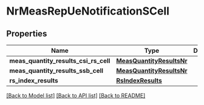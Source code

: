 # NrMeasRepUeNotificationSCell

## Properties
Name | Type | Description | Notes
------------ | ------------- | ------------- | -------------
**meas_quantity_results_csi_rs_cell** | [**MeasQuantityResultsNr**](MeasQuantityResultsNr.md) |  | [optional] 
**meas_quantity_results_ssb_cell** | [**MeasQuantityResultsNr**](MeasQuantityResultsNr.md) |  | [optional] 
**rs_index_results** | [**RsIndexResults**](RsIndexResults.md) |  | [optional] 

[[Back to Model list]](../README.md#documentation-for-models) [[Back to API list]](../README.md#documentation-for-api-endpoints) [[Back to README]](../README.md)

